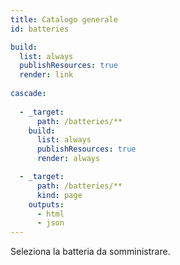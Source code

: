 ```yaml
---
title: Catalogo generale
id: batteries

build:
  list: always
  publishResources: true
  render: link
  
cascade:
 
  - _target:
      path: /batteries/**
    build:
      list: always
      publishResources: true
      render: always

  - _target:
      path: /batteries/**
      kind: page
    outputs:
      - html
      - json
---
```

Seleziona la batteria da somministrare.